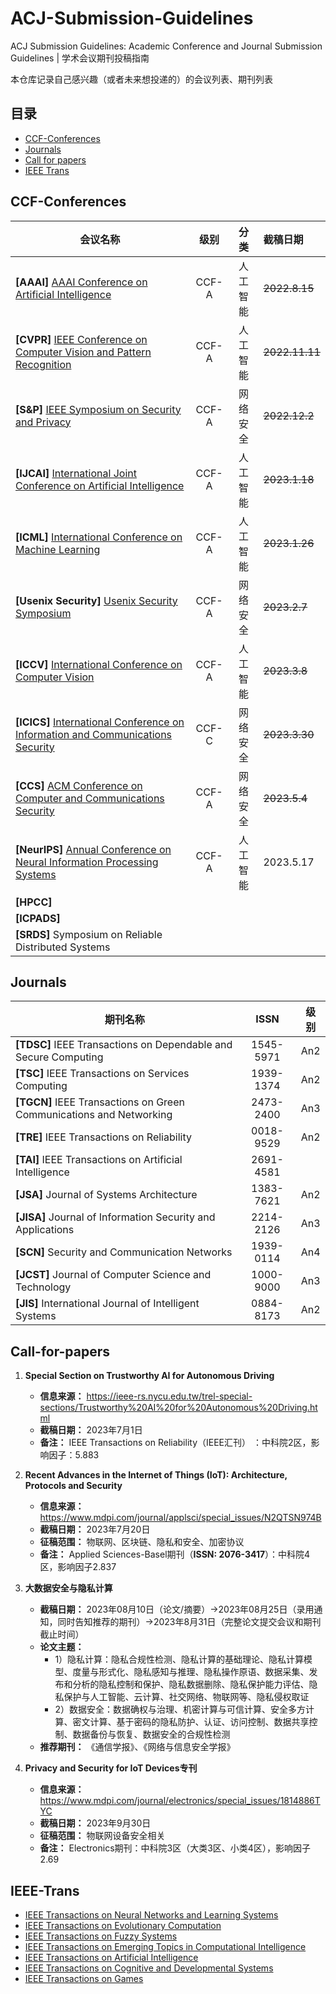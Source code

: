 # ACJ-Submission-Guidelines
ACJ Submission Guidelines: Academic Conference and Journal Submission Guidelines | 学术会议期刊投稿指南

本仓库记录自己感兴趣（或者未来想投递的）的会议列表、期刊列表

## 目录

- [CCF-Conferences](#CCF-Conferences)
- [Journals](#Journals)
- [Call for papers](#Call-for-papers)
- [IEEE Trans](#IEEE-Trans)

## CCF-Conferences

| 会议名称                                                     | 级别  |   分类   | 截稿日期       |
| ------------------------------------------------------------ | :---: | :------: | :------------- |
| **[AAAI]** [AAAI Conference on Artificial Intelligence](https://aaai.org/Conferences/AAAI-23/) | CCF-A | 人工智能 | ~~2022.8.15~~  |
| **[CVPR]** [IEEE Conference on Computer Vision and Pattern Recognition](http://cvpr2023.thecvf.com/) | CCF-A | 人工智能 | ~~2022.11.11~~ |
| **[S&P]** [IEEE Symposium on Security and Privacy](https://www.ieee-security.org/TC/SP2023/) | CCF-A | 网络安全 | ~~2022.12.2~~  |
| **[IJCAI]** [International Joint Conference on Artificial Intelligence](https://ijcai-23.org/) | CCF-A | 人工智能 | ~~2023.1.18~~  |
| **[ICML]** [International Conference on Machine Learning](https://icml.cc/Conferences/2023) | CCF-A | 人工智能 | ~~2023.1.26~~  |
| **[Usenix Security]** [Usenix Security Symposium](https://www.usenix.org/conference/usenixsecurity23) | CCF-A | 网络安全 | ~~2023.2.7~~   |
| **[ICCV]** [International Conference on Computer Vision](https://iccv2023.thecvf.com/) | CCF-A | 人工智能 | ~~2023.3.8~~   |
| **[ICICS]** [International Conference on Information and Communications Security]() | CCF-C | 网络安全 | ~~2023.3.30~~  |
| **[CCS]** [ACM Conference on Computer and Communications Security](https://www.sigsac.org/ccs/CCS2023/index.html) | CCF-A | 网络安全 | ~~2023.5.4~~   |
| **[NeurIPS]** [Annual Conference on Neural Information Processing Systems](https://neurips.cc/Conferences/2023) | CCF-A | 人工智能 | 2023.5.17      |
| **[HPCC]**                                                   |       |          |                |
| **[ICPADS]**                                                 |       |          |                |
| **[SRDS]** Symposium on Reliable Distributed Systems         |       |          |                |



## Journals

| 期刊名称                                                     |   ISSN    | 级别 |
| ------------------------------------------------------------ | :-------: | :--: |
| **[TDSC]** IEEE Transactions on Dependable and Secure Computing | 1545-5971 | An2  |
| **[TSC]** IEEE Transactions on Services Computing            | 1939-1374 | An2  |
| **[TGCN]** IEEE Transactions on Green Communications and Networking | 2473-2400 | An3  |
| **[TRE]** IEEE Transactions on Reliability                   | 0018-9529 | An2  |
| **[TAI]** IEEE Transactions on Artificial Intelligence       | 2691-4581 |      |
| **[JSA]** Journal of Systems Architecture                    | 1383-7621 | An2  |
| **[JISA]** Journal of Information Security and Applications  | 2214-2126 | An3  |
| **[SCN]** Security and Communication Networks                | 1939-0114 | An4  |
| **[JCST]** Journal of Computer Science and Technology        | 1000-9000 | An3  |
| **[JIS]** International Journal of Intelligent Systems       | 0884-8173 | An2  |



## Call-for-papers

1. **Special Section on Trustworthy AI for Autonomous Driving**
   - **信息来源：** https://ieee-rs.nycu.edu.tw/trel-special-sections/Trustworthy%20AI%20for%20Autonomous%20Driving.html
   - **截稿日期：** 2023年7月1日
   - **备注：** IEEE Transactions on Reliability（IEEE汇刊） ：中科院2区，影响因子：5.883

2. **Recent Advances in the Internet of Things (IoT): Architecture, Protocols and Security**
     - **信息来源：** https://www.mdpi.com/journal/applsci/special_issues/N2QTSN974B
     - **截稿日期：** 2023年7月20日
     - **征稿范围：** 物联网、区块链、隐私和安全、加密协议
     - **备注：** Applied Sciences-Basel期刊（**ISSN: 2076-3417**）：中科院4区，影响因子2.837

3. **大数据安全与隐私计算**
     - **截稿日期：** 2023年08月10日（论文/摘要）->2023年08月25日（录用通知，同时告知推荐的期刊）->2023年8月31日（完整论文提交会议和期刊截止时间）
     - **论文主题：** 
       - 1）隐私计算：隐私合规性检测、隐私计算的基础理论、隐私计算模型、度量与形式化、隐私感知与推理、隐私操作原语、数据采集、发布和分析的隐私控制和保护、隐私数据删除、隐私保护能力评估、隐私保护与人工智能、云计算、社交网络、物联网等、隐私侵权取证
       - 2）数据安全：数据确权与治理、机密计算与可信计算、安全多方计算、密文计算、基于密码的隐私防护、认证、访问控制、数据共享控制、数据备份与恢复、数据安全的合规性检测
     - **推荐期刊：** 《通信学报》、《网络与信息安全学报》

4. **Privacy and Security for IoT Devices专刊**
     
     - **信息来源：** https://www.mdpi.com/journal/electronics/special_issues/1814886TYC
     - **截稿日期：** 2023年9月30日
     - **征稿范围：** 物联网设备安全相关
     - **备注：** Electronics期刊：中科院3区（大类3区、小类4区），影响因子2.69
     
     

## IEEE-Trans

- [IEEE Transactions on Neural Networks and Learning Systems](https://cis.ieee.org/publications/t-neural-networks-and-learning-systems)
- [IEEE Transactions on Evolutionary Computation](https://cis.ieee.org/publications/t-evolutionary-computation)
- [IEEE Transactions on Fuzzy Systems](https://cis.ieee.org/publications/t-fuzzy-systems)
- [IEEE Transactions on Emerging Topics in Computational Intelligence](https://cis.ieee.org/publications/t-emerging-topics-in-ci)
- [IEEE Transactions on Artificial Intelligence](https://cis.ieee.org/publications/ieee-transactions-on-artificial-intelligence)
- [IEEE Transactions on Cognitive and Developmental Systems](https://cis.ieee.org/publications/t-cognitive-and-developmental-systems)
- [IEEE Transactions on Games](https://cis.ieee.org/publications/t-games)

